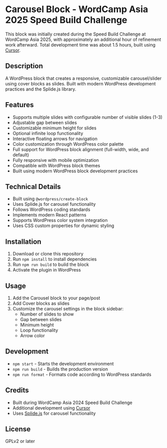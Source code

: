 # Carousel Block - WordCamp Asia 2025 Speed Build Challenge

This block was initially created during the Speed Build Challenge at WordCamp Asia 2025, with approximately an additional hour of refinement work afterward. Total development time was about 1.5 hours, built using [Cursor](https://cursor.sh/).

## Description

A WordPress block that creates a responsive, customizable carousel/slider using cover blocks as slides. Built with modern WordPress development practices and the Splide.js library.

## Features

- Supports multiple slides with configurable number of visible slides (1-3)
- Adjustable gap between slides
- Customizable minimum height for slides
- Optional infinite loop functionality
- Interactive floating arrows for navigation
- Color customization through WordPress color palette
- Full support for WordPress block alignment (full-width, wide, and default)
- Fully responsive with mobile optimization
- Compatible with WordPress block themes
- Built using modern WordPress block development practices

## Technical Details

- Built using `@wordpress/create-block`
- Uses Splide.js for carousel functionality
- Follows WordPress coding standards
- Implements modern React patterns
- Supports WordPress color system integration
- Uses CSS custom properties for dynamic styling

## Installation

1. Download or clone this repository
2. Run `npm install` to install dependencies
3. Run `npm run build` to build the block
4. Activate the plugin in WordPress

## Usage

1. Add the Carousel block to your page/post
2. Add Cover blocks as slides
3. Customize the carousel settings in the block sidebar:
   - Number of slides to show
   - Gap between slides
   - Minimum height
   - Loop functionality
   - Arrow color

## Development

- `npm start` - Starts the development environment
- `npm run build` - Builds the production version
- `npm run format` - Formats code according to WordPress standards

## Credits

- Built during WordCamp Asia 2024 Speed Build Challenge
- Additional development using [Cursor](https://cursor.sh/)
- Uses [Splide.js](https://splidejs.com/) for carousel functionality

## License

GPLv2 or later 